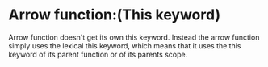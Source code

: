 # Arrow function:(This keyword)

Arrow function doesn't get its own this keyword. Instead the arrow function simply uses the lexical this keyword, which means that it uses the this keyword of its parent function or of its parents scope.
